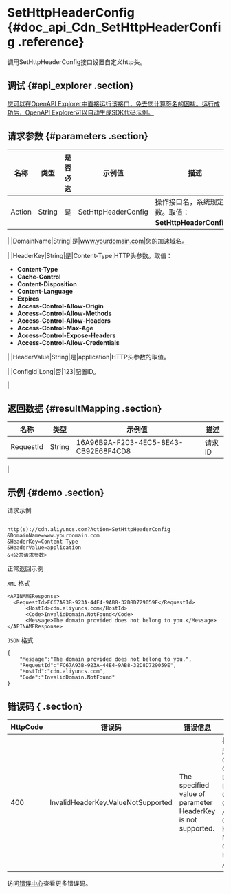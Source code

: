 # SetHttpHeaderConfig {#doc_api_Cdn_SetHttpHeaderConfig .reference}

调用SetHttpHeaderConfig接口设置自定义http头。

## 调试 {#api_explorer .section}

[您可以在OpenAPI Explorer中直接运行该接口，免去您计算签名的困扰。运行成功后，OpenAPI Explorer可以自动生成SDK代码示例。](https://api.aliyun.com/#product=Cdn&api=SetHttpHeaderConfig&type=RPC&version=2014-11-11)

## 请求参数 {#parameters .section}

|名称|类型|是否必选|示例值|描述|
|--|--|----|---|--|
|Action|String|是|SetHttpHeaderConfig|操作接口名，系统规定参数。取值：**SetHttpHeaderConfig**。

 |
|DomainName|String|是|www.yourdomain.com|您的加速域名。

 |
|HeaderKey|String|是|Content-Type|HTTP头参数。取值：

 -   **Content-Type**
-   **Cache-Control**
-   **Content-Disposition**
-   **Content-Language**
-   **Expires**
-   **Access-Control-Allow-Origin**
-   **Access-Control-Allow-Methods**
-   **Access-Control-Allow-Headers**
-   **Access-Control-Max-Age**
-   **Access-Control-Expose-Headers**
-   **Access-Control-Allow-Credentials**

 |
|HeaderValue|String|是|application|HTTP头参数的取值。

 |
|ConfigId|Long|否|123|配置ID。

 |

## 返回数据 {#resultMapping .section}

|名称|类型|示例值|描述|
|--|--|---|--|
|RequestId|String|16A96B9A-F203-4EC5-8E43-CB92E68F4CD8|请求ID

 |

## 示例 {#demo .section}

请求示例

``` {#request_demo}

http(s)://cdn.aliyuncs.com?Action=SetHttpHeaderConfig
&DomainName=www.yourdomain.com
&HeaderKey=Content-Type
&HeaderValue=application
&<公共请求参数>

```

正常返回示例

`XML` 格式

``` {#xml_return_success_demo}
<APINAMEResponse>
  <RequestId>FC67A93B-923A-44E4-9AB8-32D8D729059E</RequestId>
	  <HostId>cdn.aliyuncs.com</HostId>
	  <Code>InvalidDomain.NotFound</Code>
	  <Message>The domain provided does not belong to you.</Message>
</APINAMEResponse>
```

`JSON` 格式

``` {#json_return_success_demo}
{
	"Message":"The domain provided does not belong to you.",
	"RequestId":"FC67A93B-923A-44E4-9AB8-32D8D729059E",
	"HostId":"cdn.aliyuncs.com",
	"Code":"InvalidDomain.NotFound"
}
```

## 错误码 { .section}

|HttpCode|错误码|错误信息|描述|
|--------|---|----|--|
|400|InvalidHeaderKey.ValueNotSupported|The specified value of parameter HeaderKey is not supported.|指定的HTTP头参数不合法，超出可选范围。取值：Content-Type,Cache-Control,Content-Disposition,Content-Language,Expires,Access-Control-Allow-Origin,Access-Control-Allow-Methods,Access-Control-Allow-Headers,Access-Control-Max-Age,Access-Control-Expose-Headers,Access-Control-Allow-Credentials。|

访问[错误中心](https://error-center.aliyun.com/status/product/Cdn)查看更多错误码。

